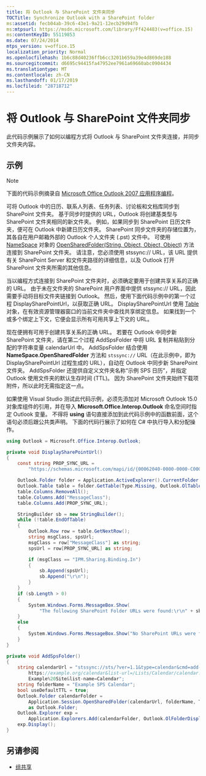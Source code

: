 ```yaml
---
title: 将 Outlook 与 SharePoint 文件夹同步
TOCTitle: Synchronize Outlook with a SharePoint folder
ms:assetid: fecb04ab-39c6-43e1-9a21-12ecb29d94fb
ms:mtpsurl: https://msdn.microsoft.com/library/Ff424483(v=office.15)
ms:contentKeyID: 55119853
ms.date: 07/24/2014
mtps_version: v=office.15
localization_priority: Normal
ms.openlocfilehash: 1b6c88d40236ffb6cc3201b659a39e4d869de188
ms.sourcegitcommit: d6695c94415fa47952ee7961a69660abc0904434
ms.translationtype: MT
ms.contentlocale: zh-CN
ms.lasthandoff: 01/17/2019
ms.locfileid: "28718712"
---
```

# <a name="synchronize-outlook-with-a-sharepoint-folder"></a>将 Outlook 与 SharePoint 文件夹同步

此代码示例展示了如何以编程方式将 Outlook 与 SharePoint 文件夹连接，并同步文件夹内容。

## <a name="example"></a>示例

> [!NOTE] 
> 下面的代码示例摘录自 [Microsoft Office Outlook 2007 应用程序编程](https://www.amazon.com/gp/product/0735622493?ie=UTF8&tag=msmsdn-20&linkCode=as2&camp=1789&creative=9325&creativeASIN=0735622493)。

可将 Outlook 中的日历、联系人列表、任务列表、讨论板和文档库同步到 SharePoint 文件夹。 基于同步时提供的 URL，Outlook 将创建基类型与 SharePoint 文件夹相同的新文件夹。 例如，如果同步到 SharePoint 日历文件夹，便可在 Outlook 中新建日历文件夹。 SharePoint 同步文件夹的存储位置为，其各自在用户邮箱外部的 Outlook 个人文件夹 (.pst) 文件中。 可使用 [NameSpace](https://msdn.microsoft.com/library/bb645857\(v=office.15\)) 对象的 [OpenSharedFolder(String, Object, Object, Object)](https://msdn.microsoft.com/library/bb610157\(v=office.15\)) 方法连接到 SharePoint 文件夹。 请注意，您必须使用 stssync:// URL，该 URL 提供有关 SharePoint Server 和文件夹路径的详细信息，以及 Outlook 打开 SharePoint 文件夹所需的其他信息。

当以编程方式连接到 SharePoint 文件夹时，必须确定要用于创建共享关系的正确的 URL。 由于未在文件夹的 SharePoint 用户界面中提供 stssync:// URL，因此需要手动将目标文件夹链接到 Outlook。 然后，使用下面代码示例中的第一个过程 DisplaySharePointUrl，以获取正确 URL。 DisplaySharePointUrl 使用 [Table](https://msdn.microsoft.com/library/bb652856\(v=office.15\)) 对象，在有效资源管理器窗口的当前文件夹中查找共享绑定信息。 如果找到一个或多个绑定上下文，它便会显示所有可用共享上下文的 URL。

现在便拥有可用于创建共享关系的正确 URL。 若要在 Outlook 中同步新 SharePoint 文件夹，请在第二个过程 AddSpsFolder 中将 URL 复制并粘贴到分配的字符串变量 calendarUrl 中。 AddSpsFolder 结合使用 **NameSpace.OpenSharedFolder** 方法和 `stssync://` URL（在此示例中，即为 DisplaySharePointUrl 过程生成的 URL），自动在 Outlook 中同步新 SharePoint 文件夹。 AddSpsFolder 还提供自定义文件夹名称“示例 SPS 日历”，并指定 Outlook 使用文件夹的默认生存时间 (TTL)。 因为 SharePoint 文件夹始终下载项附件，所以此时无需指定这一点。

如果使用 Visual Studio 测试此代码示例，必须先添加对 Microsoft Outlook 15.0 对象库组件的引用，并在导入 **Microsoft.Office.Interop.Outlook** 命名空间时指定 Outlook 变量。 不得将 **using** 语句直接添加到此代码示例中的函数前面，这个语句必须后跟公共类声明。 下面的代码行展示了如何在 C\# 中执行导入和分配操作。

```csharp
using Outlook = Microsoft.Office.Interop.Outlook;
```


```csharp
private void DisplaySharePointUrl()
{
    const string PROP_SYNC_URL = 
        "https://schemas.microsoft.com/mapi/id/{00062040-0000-0000-C000-000000000046}/8A24001E";

    Outlook.Folder folder = Application.ActiveExplorer().CurrentFolder as Outlook.Folder;
    Outlook.Table table = folder.GetTable(Type.Missing, Outlook.OlTableContents.olHiddenItems);
    table.Columns.RemoveAll();
    table.Columns.Add("MessageClass");
    table.Columns.Add(PROP_SYNC_URL);

    StringBuilder sb = new StringBuilder();
    while (!table.EndOfTable)
    {
        Outlook.Row row = table.GetNextRow();
        string msgClass, spsUrl;
        msgClass = row["MessageClass"] as string;
        spsUrl = row[PROP_SYNC_URL] as string;

        if (msgClass == "IPM.Sharing.Binding.In")
        {
            sb.Append(spsUrl);
            sb.Append("\r\n");
        }
    }
    if (sb.Length > 0)
    {
        System.Windows.Forms.MessageBox.Show(
            "The following SharePoint Folder URLs were found:\r\n" + sb.ToString());
    }
    else
    {
        System.Windows.Forms.MessageBox.Show("No SharePoint URLs were found in this folder.");
    }
}

private void AddSpsFolder()
{
    string calendarUrl = "stssync://sts/?ver=1.1&type=calendar&cmd=add-folder&base-url=
        https://example.org/calendar&list-url=/Lists/Calendar/calendar.aspx&guid=&site-name=
        Example%20Site&list-name=Calendar";
    string folderName = "Example SPS Calendar";
    bool useDefaultTTL = true;
    Outlook.Folder calendarFolder =
        Application.Session.OpenSharedFolder(calendarUrl, folderName, Type.Missing, useDefaultTTL) 
        as Outlook.Folder;
    Outlook.Explorer exp =
        Application.Explorers.Add(calendarFolder, Outlook.OlFolderDisplayMode.olFolderDisplayNormal);
    exp.Display();
}
```

## <a name="see-also"></a>另请参阅

- [组共享](group-sharing.md)


